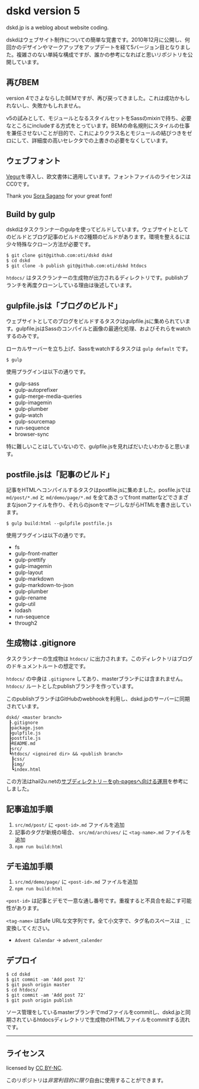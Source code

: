 # dskd version 5

dskd.jp is a weblog about website coding.

dskdはウェブサイト制作についての簡単な覚書です。2010年12月に公開し、何回かのデザインやマークアップをアップデートを経て5バージョン目となりました。複雑さのない単純な構成ですが、誰かの参考になればと思いリポジトリを公開しています。

## 再びBEM

version 4でさよならしたBEMですが、再び戻ってきました。これは成功かもしれないし、失敗かもしれません。

v5の試みとして、モジュールとなるスタイルセットをSassのmixinで持ち、必要なところにincludeする方式をとっています。BEMの命名規則にスタイルの仕事を兼任させないことが目的で、これによりクラス名とモジュールの結びつきをゼロにして、詳細度の高いセレクタでの上書きの必要をなくしています。

## ウェブフォント

[Vegur](http://dotcolon.net/font/vegur/)を導入し、欧文書体に適用しています。フォントファイルのライセンスはCC0です。

Thank you [Sora Sagano](https://twitter.com/sorasagano) for your great font!

## Build by gulp

dskdはタスクランナーのgulpを使ってビルドしています。ウェブサイトとしてのビルドとブログ記事のビルドの2種類のビルドがあります。環境を整えるには少々特殊なクローン方法が必要です。

```
$ git clone git@github.com:oti/dskd dskd
$ cd dskd
$ git clone -b publish git@github.com:oti/dskd htdocs
```

`htdocs/` はタスクランナーの生成物が出力されるディレクトリです。publishブランチを再度クローンしている理由は後述しています。

## gulpfile.jsは「ブログのビルド」

ウェブサイトとしてのブログをビルドするタスクはgulpfile.jsに集められています。gulpfile.jsはSassのコンパイルと画像の最適化処理、およびそれらをwatchするのみです。

ローカルサーバーを立ち上げ、Sassをwatchするタスクは `gulp default` です。

```
$ gulp
```

使用プラグインは以下の通りです。

- gulp-sass
- gulp-autoprefixer
- gulp-merge-media-queries
- gulp-imagemin
- gulp-plumber
- gulp-watch
- gulp-sourcemap
- run-sequence
- browser-sync

特に難しいことはしていないので、gulpfile.jsを見ればだいたいわかると思います。

## postfile.jsは「記事のビルド」

記事をHTMLへコンパイルするタスクはpostfile.jsに集めました。posfile.jsでは `md/post/*.md` と `md/demo/page/*.md` を全てあさってfront matterなどでさまざまなjsonファイルを作り、それらのjsonをマージしながらHTMLを書き出しています。

```
$ gulp build:html --gulpfile postfile.js
```

使用プラグインは以下の通りです。

- fs
- gulp-front-matter
- gulp-prettify
- gulp-imagemin
- gulp-layout
- gulp-markdown
- gulp-markdown-to-json
- gulp-plumber
- gulp-rename
- gulp-util
- lodash
- run-sequence
- through2

## 生成物は .gitignore

タスクランナーの生成物は `htdocs/` に出力されます。このディレクトリはブログのドキュメントルートの想定です。

`htdocs/` の中身は `.gitignore` してあり、masterブランチには含まれません。`htdocs/` ルートとしたpublishブランチを作っています。

このpublishブランチはGitHubのwebhookを利用し、dskd.jpのサーバーに同期されています。

```
dskd/ <master branch>
 ┠.gitignore
 ┠package.json
 ┠gulpfile.js
 ┠postfile.js
 ┠README.md
 ┠src/
 ┗htdocs/ <ignoired dir> && <publish branch>
  ┠css/
  ┠img/
  ┗index.html
```

この方法はhail2u.netの[サブディレクトリ－をgh-pagesへ向ける運用](http://hail2u.net/blog/software/pointing-sub-directory-to-gh-pages.html)を参考にしました。

## 記事追加手順

1. `src/md/post/` に `<post-id>.md` ファイルを追加
2. 記事のタグが新規の場合、 `src/md/archives/` に `<tag-name>.md` ファイルを追加
3. `npm run build:html`

## デモ追加手順

1. `src/md/demo/page/` に `<post-id>.md` ファイルを追加
2. `npm run build:html`

`<post-id>` は記事とデモで一意な通し番号です。重複すると不具合を起こす可能性があります。

`<tag-name>` はSafe URLな文字列です。全て小文字で、タグ名のスペースは `_` に変換してください。

- `Advent Calendar` -> `advent_calender`

## デプロイ

```
$ cd dskd
$ git commit -am 'Add post 72'
$ git push origin master
$ cd htdocs/
$ git commit -am 'Add post 72'
$ git push origin publish
```

ソース管理をしているmasterブランチでmdファイルをcommitし、dskd.jpと同期されているhtdocsディレクトリで生成物のHTMLファイルをcommitする流れです。

---

## ライセンス

licensed by [CC BY-NC](http://creativecommons.org/licenses/by-nc/4.0/).

このリポジトリは*非営利目的に限り*自由に使用することができます。
